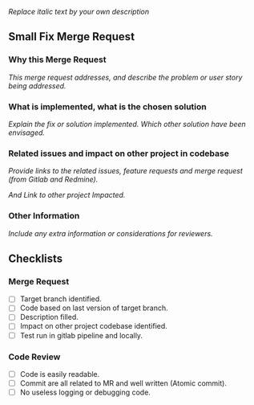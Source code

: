 _Replace italic text by your own description_

## Small Fix Merge Request

### Why this Merge Request

_This merge request addresses, and describe the problem or user story being addressed._

### What is implemented, what is the chosen solution

_Explain the fix or solution implemented. Which other solution have been envisaged._

### Related issues and impact on other project in codebase

_Provide links to the related issues, feature requests and merge request (from Gitlab and Redmine)._

_And Link to other project Impacted._

### Other Information

_Include any extra information or considerations for reviewers._

## Checklists

### Merge Request

- [ ] Target branch identified.
- [ ] Code based on last version of target branch.
- [ ] Description filled.
- [ ] Impact on other project codebase identified.
- [ ] Test run in gitlab pipeline and locally.

### Code Review

- [ ] Code is easily readable.
- [ ] Commit are all related to MR and well written (Atomic commit).
- [ ] No useless logging or debugging code.
